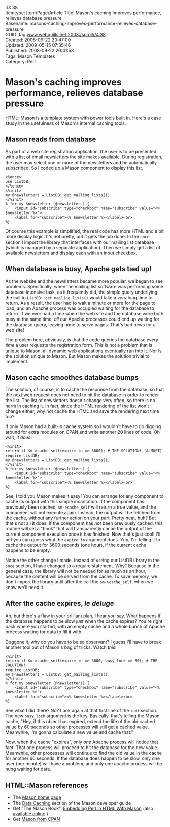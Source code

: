 ID: 38  
Itemtype: Item/Page/Article
Title: Mason's caching improves performance, relieves database pressure   
Basename: masons-caching-improves-performance-relieves-database-pressure  
GUID: tag:www.webquills.net,2008:/scroll//4.38  
Created: 2008-09-22 20:47:00  
Updated: 2009-05-15 07:35:46  
Published: 2008-09-22 20:41:58     
Tags: Mason Templates  
Category: Perl  

# Mason's caching improves performance, relieves database pressure 

[HTML::Mason](http://www.masonhq.com) is a template system with power tools built in. Here's a case study in the usefulness of Mason's internal caching tools.

## Mason reads from database
As part of a web site registration application, the user is to be presented with a list of email newsletters the site makes available. During registration, the user may select one or more of the newsletters and be automatically subscribed. So I coded up a Mason component to display this list.

    <%once>
    use ListDB;
    </%once>
    <%init>
    my @newsletters = ListDB::get_mailing_lists();
    </%init>
    % for my $newsletter (@newsletters) {
        <input id="subscribe" type="checkbox" name="subscribe" value="<% $newsletter %>">
        <label for="subscribe"><% $newsletter %></label><br>
    %}

Of course this example is simplified, the real code has more HTML and a bit more display logic. It's not pretty, but it gets the job done. In the `once` section I import the library that interfaces with our mailing list database (which is managed by a separate application). Then we simply get a list of available newsletters and display each with an input checkbox. 

## When database is busy, Apache gets tied up!
As the website and the newsletters became more popular, we began to see problems. Specifically, when the mailing list software was performing some database intensive task, as it frequently did, the simple query underlying the call to `ListDB::get_mailing_lists()` would take a *very* long time to return. As a result, the user had to wait a minute or more for the page to load, and an Apache process was occupied waiting for the database to return.  If we ever had a time when the web site and the database were both busy at the same time, *all* our Apache processes could end up waiting for the database query, leaving none to serve pages. That's bad news for a web site!

The problem here, obviously, is that the code queries the database *every time* a user requests the registration form. This is not a problem that is unique to Mason, all dynamic web applications eventually run into it. Nor is the solution unique to Mason. But Mason makes the solution trivial to implement.

## Mason cache smoothes database bumps
The solution, of course, is to cache the response from the database, so that the next web request does not need to hit the database in order to render the list. The list of newsletters doesn't change very often, so there is no harm in caching it. In fact, since the HTML rendering of the list won't change either, why not cache the HTML and save the rendering next time too?

If only Mason had a built-in cache system so I wouldn't have to go digging around for extra modules on CPAN and write another 20 lines of code. Oh wait, *it does*!

    <%init>
    return if $m->cache_self(expire_in => 3600); # THE SOLUTION! (ALMOST)
    require ListDB;
    my @newsletters = ListDB::get_mailing_lists();
    </%init>
    % for my $newsletter (@newsletters) {
        <input id="subscribe" type="checkbox" name="subscribe" value="<% $newsletter %>">
        <label for="subscribe"><% $newsletter %></label><br>
    %}

See, I told you Mason makes it easy! You can arrange for any component to cache its output with this simple incantation. If the component has previously been cached, `$m->cache_self` will return a true value, and the component will not execute again. Instead, the output will be fetched from the cache, without any further action on your part. Pretty neat, huh? But that's not all it does. If the component has *not* been previously cached, this routine will set a "hook" that will transparently cache the output of the current component execution once it has finished. Now that's just cool! I'll bet you can guess what the `expire_in` argument does. Yup, I'm telling it to cache the output for 3600 seconds (one hour), if the current cache happens to be empty.

Notice the other change I made. Instead of `use`ing our ListDB library in the `once` section, I have changed to a require statement. Why? Because in the general case, the library will not be needed for as much as an hour, because the content will be served from the cache. To save memory, we don't import the library until after the call the `$m->cache_self`, when we know we'll need it.

## After the cache expires, *le deluge*
Ah, but there's a flaw in your brilliant plan, I hear you say. What happens if the database happens to be slow *just* when the cache expires? You're right back where you started, with an empty cache and a whole bunch of Apache process waiting for data to fill it with.

Doggone it, why do you have to be so observant? I guess I'll have to break another tool out of Mason's bag of tricks. Watch *this*!

    <%init>
    return if $m->cache_self(expire_in => 3600, busy_lock => 60); # THE SOLUTION!
    require ListDB;
    my @newsletters = ListDB::get_mailing_lists();
    </%init>
    % for my $newsletter (@newsletters) {
        <input id="subscribe" type="checkbox" name="subscribe" value="<% $newsletter %>">
        <label for="subscribe"><% $newsletter %></label><br>
    %}

See what I did there? No? Look again at that first line of the `init` section. The new `busy_lock` argument is the key. Basically, that's telling the Mason cache, "Hey, if this object has expired, extend the life of the old cached value by 60 seconds so other processes will still get a cached value. Meanwhile, I'm gonna calculate a new value and cache that."

Now, when the cache "expires", only *one* Apache process will notice that fact. That one process will proceed to hit the database for the new value. Meanwhile, other processes will continue to find the old value in the cache for another 60 seconds. If the database does happen to be slow, only one user (per minute) will have a problem, and only one apache process will be hung waiting for data.

## HTML::Mason references
* The [Mason home page](http://www.masonhq.com)
* The [Data Caching](http://www.masonhq.com/docs/manual/Devel.html#data_caching) section of the Mason developer guide
* Get "The Mason Book", <a href="http://www.amazon.com/gp/product/0596002254?ie=UTF8&tag=webquills-20&linkCode=as2&camp=1789&creative=9325&creativeASIN=0596002254">Embedding Perl in HTML With Mason</a><img src="http://www.assoc-amazon.com/e/ir?t=webquills-20&l=as2&o=1&a=0596002254" width="1" height="1" border="0" alt="" style="border:none !important; margin:0px !important;" />
(also [available online](http://www.masonbook.com/) )
* Get [Mason from CPAN](http://search.cpan.org/dist/HTML-Mason/)




